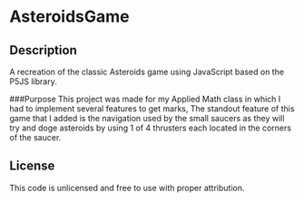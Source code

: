 # AsteroidsGame

## Description 
A recreation of the classic Asteroids game using JavaScript based on the P5JS library.

###Purpose
This project was made for my Applied Math class in which I had to implement several features to get marks, The standout feature of this game that I added is the
navigation used by the small saucers as they will try and doge asteroids by using 1 of 4 thrusters each located in the corners of the saucer.

## License
This code is unlicensed and free to use with proper attribution.
